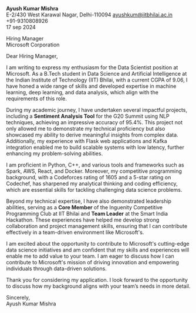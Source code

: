 
**Ayush Kumar Mishra**  
E-2/430
West Karawal Nagar, Delhi-110094
ayushkum@iitbhilai.ac.in  
+91-9310808926  
17 sep 2024

Hiring Manager  
Microsoft Corporation  


Dear Hiring Manager,

I am writing to express my enthusiasm for the Data Scientist position at Microsoft. As a B.Tech student in Data Science and Artificial Intelligence at the Indian Institute of Technology (IIT) Bhilai, with a current CGPA of 9.06, I have honed a wide range of skills and developed expertise in machine learning, deep learning, and data analysis, which align with the requirements of this role.

During my academic journey, I have undertaken several impactful projects, including a **Sentiment Analysis Tool** for the G20 Summit using NLP techniques, achieving an impressive accuracy of 95.4%. This project not only allowed me to demonstrate my technical proficiency but also showcased my ability to derive meaningful insights from complex data. Additionally, my experience with Flask web applications and Kafka integration enabled me to build scalable systems with low latency, further enhancing my problem-solving abilities.

I am proficient in Python, C++, and various tools and frameworks such as Spark, AWS, React, and Docker. Moreover, my competitive programming background, with a Codeforces rating of 1605 and a 5-star rating on Codechef, has sharpened my analytical thinking and coding efficiency, which are essential skills for tackling challenging data science problems.

Beyond my technical expertise, I have also demonstrated leadership abilities, serving as a **Core Member** of the Inguenity Competitive Programming Club at IIT Bhilai and **Team Leader** at the Smart India Hackathon. These experiences have helped me develop strong collaboration and project management skills, ensuring that I can contribute effectively in a team-driven environment like Microsoft's.

I am excited about the opportunity to contribute to Microsoft's cutting-edge data science initiatives and am confident that my skills and experiences will enable me to add value to your team. I am eager to discuss how I can contribute to Microsoft's mission of driving innovation and empowering individuals through data-driven solutions.

Thank you for considering my application. I look forward to the opportunity to discuss how my background aligns with your team’s needs in more detail.

Sincerely,  
Ayush Kumar Mishra  


